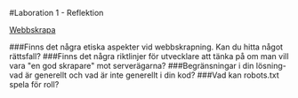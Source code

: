 #Laboration 1 - Reflektion

[Webbskrapa](http://anniesahlberg.se/Laboration1/)

###Finns det några etiska aspekter vid webbskrapning. Kan du hitta något rättsfall?
###Finns det några riktlinjer för utvecklare att tänka på om man vill vara "en god skrapare" mot serverägarna?
###Begränsningar i din lösning- vad är generellt och vad är inte generellt i din kod?
###Vad kan robots.txt spela för roll?
